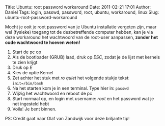 Title: Ubuntu: root password workaround
Date: 2011-02-21 17:01
Author: Daniel
Tags: login, passwd, password, root, ubuntu, workaround, linux
Slug: ubuntu-root-password-workaround

Mocht je ooit je root password van je Ubuntu installatie vergeten zijn,
maar wel (fysieke) toegang tot de desbetreffende computer hebben, kan je
via deze workaround het wachtwoord van de root-user aanpassen, **zonder
het oude wachtwoord te hoeven weten!**

1.  Start de pc op
2.  Als de bootloader (GRUB) laad, druk op _ESC_, zodat je de lijst met
    kernels te zien krijgt
3.  Druk op _E_
4.  Kies de optie Kernel
5.  Zet achter het stuk met _ro quiet_ het volgende stukje tekst:
    `init=/bin/bash`
6.  Na het starten kom je in een terminal. Type hier in: `passwd`
7.  Wijzig het wachtwoord en reboot de pc
8.  Start normaal op, en login met username: _root_ en het password wat je
    net ingesteld hebt
9.  Voila! Je bent binnen.

PS: Credit gaat naar Olaf van Zandwijk voor deze briljante tip!
